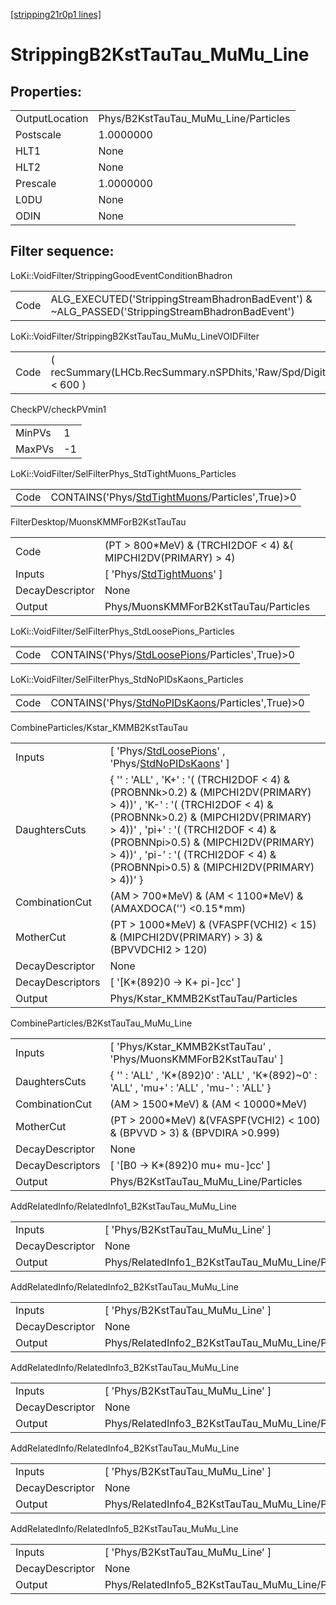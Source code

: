[[stripping21r0p1 lines]](./stripping21r0p1-index)

# StrippingB2KstTauTau_MuMu_Line

## Properties:

|                |                                      |
|----------------|--------------------------------------|
| OutputLocation | Phys/B2KstTauTau_MuMu_Line/Particles |
| Postscale      | 1.0000000                            |
| HLT1           | None                                 |
| HLT2           | None                                 |
| Prescale       | 1.0000000                            |
| L0DU           | None                                 |
| ODIN           | None                                 |

## Filter sequence:

LoKi::VoidFilter/StrippingGoodEventConditionBhadron

|      |                                                                                                |
|------|------------------------------------------------------------------------------------------------|
| Code | ALG_EXECUTED('StrippingStreamBhadronBadEvent') & ~ALG_PASSED('StrippingStreamBhadronBadEvent') |

LoKi::VoidFilter/StrippingB2KstTauTau_MuMu_LineVOIDFilter

|      |                                                                  |
|------|------------------------------------------------------------------|
| Code | ( recSummary(LHCb.RecSummary.nSPDhits,'Raw/Spd/Digits') \< 600 ) |

CheckPV/checkPVmin1

|        |     |
|--------|-----|
| MinPVs | 1   |
| MaxPVs | -1  |

LoKi::VoidFilter/SelFilterPhys_StdTightMuons_Particles

|      |                                                                                                     |
|------|-----------------------------------------------------------------------------------------------------|
| Code | CONTAINS('Phys/[StdTightMuons](./stripping21r0p1-commonparticles-stdtightmuons)/Particles',True)\>0 |

FilterDesktop/MuonsKMMForB2KstTauTau

|                 |                                                                               |
|-----------------|-------------------------------------------------------------------------------|
| Code            | (PT \> 800\*MeV) & (TRCHI2DOF \< 4) &( MIPCHI2DV(PRIMARY) \> 4)               |
| Inputs          | [ 'Phys/[StdTightMuons](./stripping21r0p1-commonparticles-stdtightmuons)' ] |
| DecayDescriptor | None                                                                          |
| Output          | Phys/MuonsKMMForB2KstTauTau/Particles                                         |

LoKi::VoidFilter/SelFilterPhys_StdLoosePions_Particles

|      |                                                                                                     |
|------|-----------------------------------------------------------------------------------------------------|
| Code | CONTAINS('Phys/[StdLoosePions](./stripping21r0p1-commonparticles-stdloosepions)/Particles',True)\>0 |

LoKi::VoidFilter/SelFilterPhys_StdNoPIDsKaons_Particles

|      |                                                                                                       |
|------|-------------------------------------------------------------------------------------------------------|
| Code | CONTAINS('Phys/[StdNoPIDsKaons](./stripping21r0p1-commonparticles-stdnopidskaons)/Particles',True)\>0 |

CombineParticles/Kstar_KMMB2KstTauTau

|                  |                                                                                                                                                                                                                                                                                                                                    |
|------------------|------------------------------------------------------------------------------------------------------------------------------------------------------------------------------------------------------------------------------------------------------------------------------------------------------------------------------------|
| Inputs           | [ 'Phys/[StdLoosePions](./stripping21r0p1-commonparticles-stdloosepions)' , 'Phys/[StdNoPIDsKaons](./stripping21r0p1-commonparticles-stdnopidskaons)' ]                                                                                                                                                                          |
| DaughtersCuts    | { '' : 'ALL' , 'K+' : '( (TRCHI2DOF \< 4) & (PROBNNk\>0.2) & (MIPCHI2DV(PRIMARY) \> 4))' , 'K-' : '( (TRCHI2DOF \< 4) & (PROBNNk\>0.2) & (MIPCHI2DV(PRIMARY) \> 4))' , 'pi+' : '( (TRCHI2DOF \< 4) & (PROBNNpi\>0.5) & (MIPCHI2DV(PRIMARY) \> 4))' , 'pi-' : '( (TRCHI2DOF \< 4) & (PROBNNpi\>0.5) & (MIPCHI2DV(PRIMARY) \> 4))' } |
| CombinationCut   | (AM \> 700\*MeV) & (AM \< 1100\*MeV) & (AMAXDOCA('') \<0.15\*mm)                                                                                                                                                                                                                                                                   |
| MotherCut        | (PT \> 1000\*MeV) & (VFASPF(VCHI2) \< 15) & (MIPCHI2DV(PRIMARY) \> 3) & (BPVVDCHI2 \> 120)                                                                                                                                                                                                                                         |
| DecayDescriptor  | None                                                                                                                                                                                                                                                                                                                               |
| DecayDescriptors | [ '[K\*(892)0 -\> K+ pi-]cc' ]                                                                                                                                                                                                                                                                                                 |
| Output           | Phys/Kstar_KMMB2KstTauTau/Particles                                                                                                                                                                                                                                                                                                |

CombineParticles/B2KstTauTau_MuMu_Line

|                  |                                                                                             |
|------------------|---------------------------------------------------------------------------------------------|
| Inputs           | [ 'Phys/Kstar_KMMB2KstTauTau' , 'Phys/MuonsKMMForB2KstTauTau' ]                           |
| DaughtersCuts    | { '' : 'ALL' , 'K\*(892)0' : 'ALL' , 'K\*(892)~0' : 'ALL' , 'mu+' : 'ALL' , 'mu-' : 'ALL' } |
| CombinationCut   | (AM \> 1500\*MeV) & (AM \< 10000\*MeV)                                                      |
| MotherCut        | (PT \> 2000\*MeV) &(VFASPF(VCHI2) \< 100) & (BPVVD \> 3) & (BPVDIRA \>0.999)                |
| DecayDescriptor  | None                                                                                        |
| DecayDescriptors | [ '[B0 -\> K\*(892)0 mu+ mu-]cc' ]                                                      |
| Output           | Phys/B2KstTauTau_MuMu_Line/Particles                                                        |

AddRelatedInfo/RelatedInfo1_B2KstTauTau_MuMu_Line

|                 |                                                   |
|-----------------|---------------------------------------------------|
| Inputs          | [ 'Phys/B2KstTauTau_MuMu_Line' ]                |
| DecayDescriptor | None                                              |
| Output          | Phys/RelatedInfo1_B2KstTauTau_MuMu_Line/Particles |

AddRelatedInfo/RelatedInfo2_B2KstTauTau_MuMu_Line

|                 |                                                   |
|-----------------|---------------------------------------------------|
| Inputs          | [ 'Phys/B2KstTauTau_MuMu_Line' ]                |
| DecayDescriptor | None                                              |
| Output          | Phys/RelatedInfo2_B2KstTauTau_MuMu_Line/Particles |

AddRelatedInfo/RelatedInfo3_B2KstTauTau_MuMu_Line

|                 |                                                   |
|-----------------|---------------------------------------------------|
| Inputs          | [ 'Phys/B2KstTauTau_MuMu_Line' ]                |
| DecayDescriptor | None                                              |
| Output          | Phys/RelatedInfo3_B2KstTauTau_MuMu_Line/Particles |

AddRelatedInfo/RelatedInfo4_B2KstTauTau_MuMu_Line

|                 |                                                   |
|-----------------|---------------------------------------------------|
| Inputs          | [ 'Phys/B2KstTauTau_MuMu_Line' ]                |
| DecayDescriptor | None                                              |
| Output          | Phys/RelatedInfo4_B2KstTauTau_MuMu_Line/Particles |

AddRelatedInfo/RelatedInfo5_B2KstTauTau_MuMu_Line

|                 |                                                   |
|-----------------|---------------------------------------------------|
| Inputs          | [ 'Phys/B2KstTauTau_MuMu_Line' ]                |
| DecayDescriptor | None                                              |
| Output          | Phys/RelatedInfo5_B2KstTauTau_MuMu_Line/Particles |
